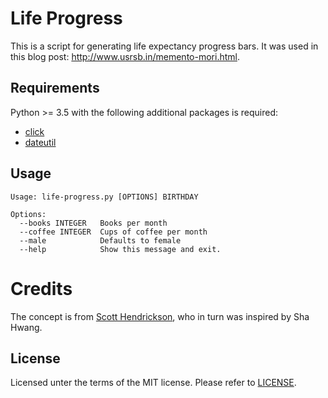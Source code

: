 # Life Progress

This is a script for generating life expectancy progress bars. 
It was used in this blog post: http://www.usrsb.in/memento-mori.html.

## Requirements

Python >= 3.5 with the following additional packages is required:

* [click](http://click.pocoo.org)
* [dateutil](https://dateutil.readthedocs.io/en/stable/)

## Usage

```
Usage: life-progress.py [OPTIONS] BIRTHDAY

Options:
  --books INTEGER   Books per month
  --coffee INTEGER  Cups of coffee per month
  --male            Defaults to female
  --help            Show this message and exit.
```

# Credits

The concept is from [Scott Hendrickson](https://blog.drskippy.net/2012/11/11/age-visualization/),
who in turn was inspired by Sha Hwang.

## License

Licensed unter the terms of the MIT license. Please refer to [LICENSE](LICENSE).
